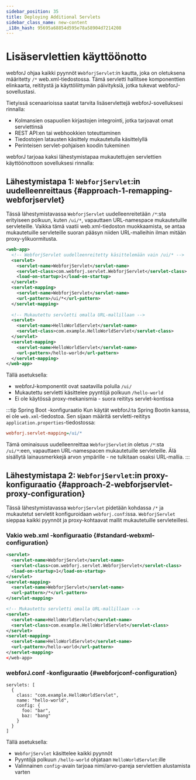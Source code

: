 ```yaml
---
sidebar_position: 35
title: Deploying Additional Servlets
sidebar_class_name: new-content
_i18n_hash: 95695a68854d595e78a58904d7214208
---
```

<!-- vale off -->
# Lisäservlettien käyttöönotto <DocChip chip='since' label='25.02' />
<!-- vale on -->

webforJ ohjaa kaikki pyynnöt `WebforjServlet`:in kautta, joka on oletuksena määritetty `/*` web.xml-tiedostossa. Tämä servletti hallitsee komponenttien elinkaarta, reititystä ja käyttöliittymän päivityksiä, jotka tukevat webforJ-sovellustasi.

Tietyissä scenaarioissa saatat tarvita lisäservlettejä webforJ-sovelluksesi rinnalla:
- Kolmansien osapuolien kirjastojen integrointi, jotka tarjoavat omat servlettinsä
- REST API:en tai webhookkien toteuttaminen
- Tiedostojen latausten käsittely mukautetulla käsittelyllä
- Perinteisen servlet-pohjaisen koodin tukeminen

webforJ tarjoaa kaksi lähestymistapaa mukautettujen servlettien käyttöönottoon sovelluksesi rinnalla:

## Lähestymistapa 1: `WebforjServlet`:in uudelleenreittaus {#approach-1-remapping-webforjservlet}

Tässä lähestymistavassa `WebforjServlet` uudelleenreitetään `/*`:sta erityiseen polkuun, kuten `/ui/*`, vapauttaen URL-namespace mukautetuille servleteille. Vaikka tämä vaatii web.xml-tiedoston muokkaamista, se antaa mukautetuille servleteille suoran pääsyn niiden URL-malleihin ilman mitään proxy-ylikuormitusta.

```xml
<web-app>
  <!-- WebforjServlet uudelleenreitetty käsittelemään vain /ui/* -->
  <servlet>
    <servlet-name>WebforjServlet</servlet-name>
    <servlet-class>com.webforj.servlet.WebforjServlet</servlet-class>
    <load-on-startup>1</load-on-startup>
  </servlet>
  <servlet-mapping>
    <servlet-name>WebforjServlet</servlet-name>
    <url-pattern>/ui/*</url-pattern>
  </servlet-mapping>
  
  <!-- Mukautettu servletti omalla URL-mallillaan -->
  <servlet>
    <servlet-name>HelloWorldServlet</servlet-name>
    <servlet-class>com.example.HelloWorldServlet</servlet-class>
  </servlet>
  <servlet-mapping>
    <servlet-name>HelloWorldServlet</servlet-name>
    <url-pattern>/hello-world</url-pattern>
  </servlet-mapping>
</web-app>
```

Tällä asetuksella:
- webforJ-komponentit ovat saatavilla polulla `/ui/`
- Mukautettu servletti käsittelee pyyntöjä polkuun `/hello-world`
- Ei ole käytössä proxy-mekanismia - suora reititys servlet-kontissa

:::tip Spring Boot -konfiguraatio
Kun käytät webforJ:ta Spring Bootin kanssa, ei ole `web.xml`-tiedostoa. Sen sijaan määritä servletti-reititys `application.properties`-tiedostossa:

```Ini
webforj.servlet-mapping=/ui/*
```

Tämä ominaisuus uudelleenreittaa `WebforjServlet`:in oletus `/*`:sta `/ui/*`:een, vapauttaen URL-namespacen mukautetuille servleteille. Älä sisällytä lainausmerkkejä arvon ympärille - ne tulkitaan osaksi URL-mallia.
:::

## Lähestymistapa 2: `WebforjServlet`:in proxy-konfiguraatio {#approach-2-webforjservlet-proxy-configuration}

Tässä lähestymistavassa `WebforjServlet` pidetään kohdassa `/*` ja mukautetut servletit konfiguroidaan `webforj.conf`:issa. `WebforjServlet` sieppaa kaikki pyynnöt ja proxy-kohtaavat mallit mukautetuille servleteillesi.

### Vakio web.xml -konfiguraatio {#standard-webxml-configuration}

```xml
<servlet>
  <servlet-name>WebforjServlet</servlet-name>
  <servlet-class>com.webforj.servlet.WebforjServlet</servlet-class>
  <load-on-startup>1</load-on-startup>
</servlet>
<servlet-mapping>
  <servlet-name>WebforjServlet</servlet-name>
  <url-pattern>/*</url-pattern>
</servlet-mapping>

<!-- Mukautettu servletti omalla URL-mallillaan -->
<servlet>
  <servlet-name>HelloWorldServlet</servlet-name>
  <servlet-class>com.example.HelloWorldServlet</servlet-class>
</servlet>
<servlet-mapping>
  <servlet-name>HelloWorldServlet</servlet-name>
  <url-pattern>/hello-world</url-pattern>
</servlet-mapping>
</web-app>
```

### webforJ.conf -konfiguraatio {#webforjconf-configuration}

```hocon
servlets: [
  {
    class: "com.example.HelloWorldServlet",
    name: "hello-world",
    config: {
      foo: "bar",
      baz: "bang"
    }
  }
]
```

Tällä asetuksella:
- `WebforjServlet` käsittelee kaikki pyynnöt
- Pyyntöjä polkuun `/hello-world` ohjataan `HelloWorldServlet`:ille
- Valinnainen `config`-avain tarjoaa nimi/arvo-pareja servlettien alustamista varten
